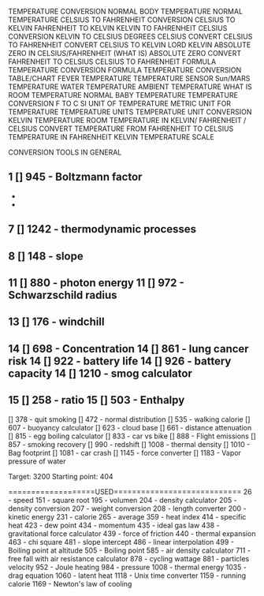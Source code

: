 TEMPERATURE CONVERSION
NORMAL BODY TEMPERATURE
NORMAL TEMPERATURE
CELSIUS TO FAHRENHEIT CONVERSION
CELSIUS TO KELVIN
FAHRENHEIT TO KELVIN
KELVIN TO FAHRENHEIT
CELSIUS CONVERSION
KELVIN TO CELSIUS
DEGREES CELSIUS
CONVERT CELSIUS TO FAHRENHEIT
CONVERT CELSIUS TO KELVIN
LORD KELVIN
ABSOLUTE ZERO IN CELSIUS/FAHRENHEIT 
(WHAT IS) ABSOLUTE ZERO
CONVERT FAHRENHEIT TO CELSIUS
CELSIUS TO FAHRENHEIT FORMULA
TEMPERATURE CONVERSION FORMULA
TEMPERATURE CONVERSION TABLE/CHART
FEVER TEMPERATURE
TEMPERATURE SENSOR
Sun/MARS TEMPERATURE
WATER TEMPERATURE
AMBIENT TEMPERATURE
WHAT IS ROOM TEMPERATURE
NORMAL BABY TEMPERATURE
TEMPERATURE CONVERSION F TO C
SI UNIT OF TEMPERATURE
METRIC UNIT FOR TEMPERATURE
TEMPERATURE UNITS
TEMPERATURE UNIT CONVERSION
KELVIN TEMPERATURE
ROOM TEMPERATURE IN KELVIN/ FAHRENHEIT / CELSIUS
CONVERT TEMPERATURE FROM FAHRENHEIT TO CELSIUS
TEMPERATURE IN FAHRENHEIT
KELVIN TEMPERATURE SCALE

CONVERSION TOOLS IN GENERAL

1 [] 945 - Boltzmann factor
-
-
-
7 [] 1242 - thermodynamic processes
-
8 [] 148 - slope
-
11 [] 880 - photon energy
11 [] 972 - Schwarzschild radius
-
13 [] 176 - windchill
-
14 [] 698 - Concentration 
14 [] 861 - lung cancer risk
14 [] 922 - battery life
14 [] 926 - battery capacity
14 [] 1210 - smog calculator
-
15 [] 258 - ratio
15 [] 503 - Enthalpy
-
[] 378 - quit smoking
[] 472 - normal distribution
[] 535 - walking calorie
[] 607 - buoyancy calculator
[] 623 - cloud base
[] 661 - distance attenuation
[] 815 - egg boiling calculator
[] 833 - car vs bike
[] 888 - Flight emissions
[] 857 - smoking recovery
[] 990 - redshift
[] 1008 - thermal density
[] 1010 - Bag footprint
[] 1081 - car crash
[] 1145 - force converter
[] 1183 - Vapor pressure of water

Target: 3200
Starting point: 404

===================USED============================
26 - speed
151 - square root
195 - volumen
204 - density calculator
205 - density conversion
207 - weight conversion
208 - length converter
200 - kinetic energy
231 - calorie
265 - average
359 - heat index
414 - specific heat
423 - dew point
434 - momentum
435 - ideal gas law
438 - gravitational force calculator
439 - force of friction
440 - thermal expansion
463 - chi square
481 - slope intercept
486 - linear interpolation
499 - Boiling point at altitude
505 - Boiling point
585 - air density calculator
711 - free fall with air resistance calculator
878 - cycling wattage
881 - particles velocity
952 - Joule heating
984 - pressure
1008 - thermal energy
1035 - drag equation
1060 - latent heat
1118 - Unix time converter
1159 - running calorie
1169 - Newton's law of cooling
